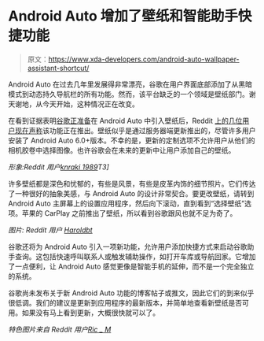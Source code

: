 # Android Auto 增加了壁纸和智能助手快捷功能

> 原文：<https://www.xda-developers.com/android-auto-wallpaper-assistant-shortcut/>

Android Auto 在过去几年里发展得非常漂亮，谷歌在用户界面底部添加了从黑暗模式到动态持久导航栏的所有功能。然而，该平台缺乏的一个领域是壁纸部门。谢天谢地，从今天开始，这种情况正在改变。

在看到证据表明[谷歌正准备](https://www.xda-developers.com/android-auto-5-8-prepares-to-let-you-change-the-wallpaper-and-tests-google-assistant-shortcuts/)在 Android Auto 中引入壁纸后，Reddit [上的几位](https://www.reddit.com/r/AndroidAuto/comments/lh7qip/and_this_is_how_aa_looks_with_a_different/)[用户现在声称](https://www.reddit.com/r/AndroidAuto/comments/lhijxr/aa_wallpaper/)该功能正在推出。壁纸似乎是通过服务器端更新推出的，尽管许多用户安装了 Android Auto 6.0+版本。不幸的是，更新的定制选项不允许用户从他们的相机胶卷中选择图像。也许谷歌会在未来的更新中让用户添加自己的壁纸。

*形象:Reddit 用户[knraki 1989](https://www.reddit.com/r/AndroidAuto/comments/lhijxr/aa_wallpaper/)T3]*

许多壁纸都是深色和忧郁的，有些是风景，有些是皮革内饰的细节照片。它们传达了一种很好的抽象美感，与 Android Auto 的设计非常契合。要更改壁纸，请转到 Android Auto 主屏幕上的设置应用程序，然后向下滚动，直到看到“选择壁纸”选项。苹果的 CarPlay 之前推出了壁纸，所以看到谷歌跟风也就不足为奇了。

*图片: Reddit 用户 [Haroldbt](https://www.reddit.com/r/AndroidAuto/comments/lh7qip/and_this_is_how_aa_looks_with_a_different/gmvzyny/)*

谷歌还将为 Android Auto 引入一项新功能，允许用户添加快捷方式来启动谷歌助手查询。这包括快速呼叫联系人或触发辅助操作，如打开车库或导航回家。它增加了一点便利，让 Android Auto 感觉更像是智能手机的延伸，而不是一个完全独立的系统。

谷歌尚未发布关于新 Android Auto 功能的博客帖子或推文，因此它们的到来似乎很低调。我们的建议是更新到应用程序的最新版本，并简单地查看新壁纸是否可用。如果没有马上看到更新，大概很快就可以了。

*特色图片来自 Reddit 用户[Ric _ M](https://www.reddit.com/user/Ric_M/)*